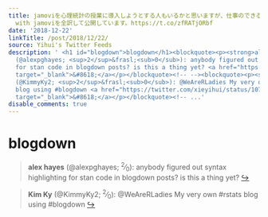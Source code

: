 ```yaml
---
title: jamoviを心理統計の授業に導入しようとする人もいるかと思いますが、仕事のできる同僚のスーパーマンが本学学生のためにLearning statistics
  with jamoviを全訳して公開しています。https://t.co/zfRATjORbf
date: '2018-12-22'
linkTitle: /post/2018/12/22/
source: Yihui's Twitter Feeds
description: ' <h1 id="blogdown">blogdown</h1><blockquote><p><strong>alex hayes</strong>
  (@alexpghayes; <sup>2</sup>&frasl;<sub>0</sub>): anybody figured out syntax highlighting
  for stan code in blogdown posts? is this a thing yet? <a href="https://twitter.com/xieyihui/status/1076225171478831104"
  target="_blank">&#8618;</a></p></blockquote><!-- --><blockquote><p><strong>Kim Ky</strong>
  (@KimmyKy2; <sup>2</sup>&frasl;<sub>0</sub>): @WeAreRLadies My very own #rstats
  blog using #blogdown <a href="https://twitter.com/xieyihui/status/1076094126565683200"
  target="_blank">&#8618;</a></p></blockquote><!-- ...'
disable_comments: true
---
```

 <h1 id="blogdown">blogdown</h1><blockquote><p><strong>alex hayes</strong> (@alexpghayes; <sup>2</sup>&frasl;<sub>0</sub>): anybody figured out syntax highlighting for stan code in blogdown posts? is this a thing yet? <a href="https://twitter.com/xieyihui/status/1076225171478831104" target="_blank">&#8618;</a></p></blockquote><!-- --><blockquote><p><strong>Kim Ky</strong> (@KimmyKy2; <sup>2</sup>&frasl;<sub>0</sub>): @WeAreRLadies My very own #rstats blog using #blogdown <a href="https://twitter.com/xieyihui/status/1076094126565683200" target="_blank">&#8618;</a></p></blockquote><!-- ...